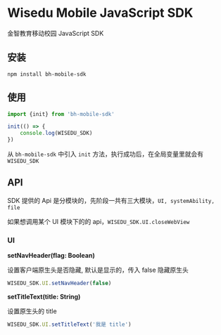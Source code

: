 # Wisedu Mobile JavaScript SDK

金智教育移动校园 JavaScript SDK

## 安装

```
npm install bh-mobile-sdk
```

## 使用

```javascript
import {init} from 'bh-mobile-sdk'

init(() => {
    console.log(WISEDU_SDK)
})
```

从 `bh-mobile-sdk` 中引入 `init` 方法，执行成功后，在全局变量里就会有 `WISEDU_SDK`

## API

SDK 提供的 Api 是分模块的，先阶段一共有三大模块，`UI, systemAbility, file`

如果想调用某个 UI 模块下的的 api，`WISEDU_SDK.UI.closeWebView`

### UI

**setNavHeader(flag: Boolean)**

设置客户端原生头是否隐藏, 默认是显示的，传入 false 隐藏原生头

```javascript
WISEDU_SDK.UI.setNavHeader(false)
```

**setTitleText(title: String)**

设置原生头的 title

```javascript
WISEDU_SDK.UI.setTitleText('我是 title')
```


